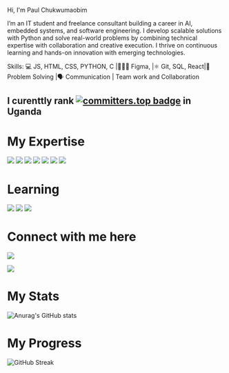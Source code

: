 Hi, I'm Paul Chukwumaobim

I’m an IT student and freelance consultant building a career in AI, embedded systems, and software engineering. I develop scalable solutions with Python and solve real-world problems by combining technical expertise with collaboration and creative execution. I thrive on continuous learning and hands-on innovation with emerging technologies.

Skills: 
💻 JS, HTML, CSS, PYTHON, C |👨🏾‍💻 Figma, |⚛ Git, SQL, React|🧠 Problem Solving |🗣 Communication | Team work and Collaboration 

## I curenttly rank [![committers.top badge](https://user-badge.committers.top/uganda_public/PaulIfemene.svg)](https://user-badge.committers.top/uganda_public/PaulIfemene) in Uganda

# My Expertise 

<img src='https://img.shields.io/badge/Python-FFD43B?style=for-the-badge&logo=python&logoColor=blue'> <img src='https://img.shields.io/badge/HTML5-E34F26?style=for-the-badge&logo=html5&logoColor=white'> <img src='https://img.shields.io/badge/JavaScript-323330?style=for-the-badge&logo=javascript&logoColor=F7DF1E'> <img src='https://img.shields.io/badge/React_Native-20232A?style=for-the-badge&logo=react&logoColor=61DAFB'> <img src='https://img.shields.io/badge/React-20232A?style=for-the-badge&logo=react&logoColor=61DAFB'> <img src=' https://img.shields.io/badge/Kotlin-B125EA?style=for-the-badge&logo=kotlin&logoColor=white'> <img src='https://img.shields.io/badge/Canva-%2300C4CC.svg?&style=for-the-badge&logo=Canva&logoColor=white'>
 
# Learning 
<img src='https://img.shields.io/badge/CISCO-1BA0D7?style=for-the-badge&logo=cisco&logoColor=white'> <img src='https://img.shields.io/badge/Codecademy-FFF0E5?style=for-the-badge&logo=codecademy&logoColor=303347'>  <img src='https://img.shields.io/badge/Coursera-0056D2?style=for-the-badge&logo=Coursera&logoColor=white'> 

# Connect with me here 

[<img src='https://img.shields.io/badge/LinkedIn-0077B5?style=for-the-badge&logo=linkedin&logoColor=white'>](https://www.linkedin.com/in/ifemene-paul-86a01b2a8)

<img src='https://img.shields.io/badge/Slack-4A154B?style=for-the-badge&logo=slack&logoColor=white'>

# My Stats 
![Anurag's GitHub stats](https://github-readme-stats.vercel.app/api?username=PaulIfemene&show_icons=true&theme=radical) 

# My Progress
![GitHub Streak](https://streak-stats.demolab.com?user=PaulIfemene&theme=radical)
